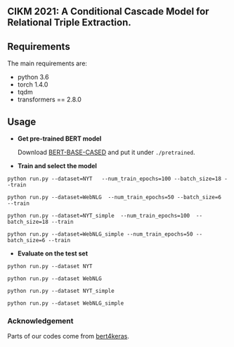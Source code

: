 ## CIKM 2021: A Conditional Cascade Model for Relational Triple Extraction.

## Requirements
The main requirements are:
- python 3.6
- torch 1.4.0 
- tqdm
- transformers == 2.8.0

## Usage
* **Get pre-trained BERT model**

  Download [BERT-BASE-CASED](https://huggingface.co/bert-base-cased) and put it under `./pretrained`.

* **Train and select the model**
```
python run.py --dataset=NYT   --num_train_epochs=100 --batch_size=18 --train

python run.py --dataset=WebNLG  --num_train_epochs=50 --batch_size=6  --train

python run.py --dataset=NYT_simple  --num_train_epochs=100  --batch_size=18 --train

python run.py --dataset=WebNLG_simple --num_train_epochs=50 --batch_size=6 --train
```

* **Evaluate on the test set**

```
python run.py --dataset NYT

python run.py --dataset WebNLG

python run.py --dataset NYT_simple

python run.py --dataset WebNLG_simple
```

### Acknowledgement
Parts of our codes come from [bert4keras](https://github.com/bojone/bert4keras).
